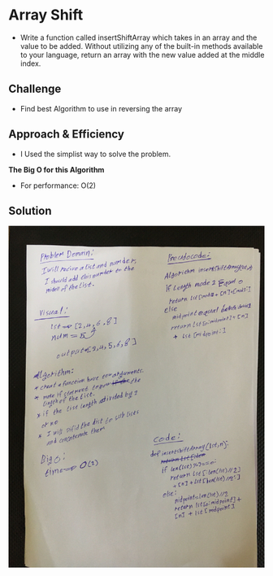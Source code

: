 # Array Shift

* Write a function called insertShiftArray which takes in an array and the value to be added. Without utilizing any of the  built-in methods available to your language, return an array with the new value added at the middle index.

## Challenge

* Find best Algorithm to use in reversing the array

## Approach & Efficiency

* I Used the simplist way to solve the problem.

**The Big O for this Algorithm**

* For performance: O(2) 

## Solution

![photo](assets/arrayShift.jpg)